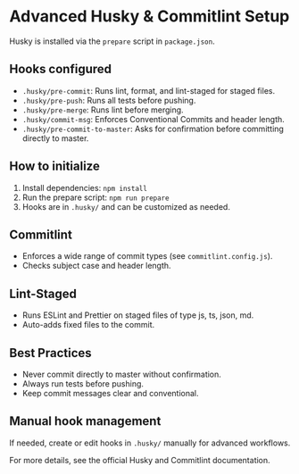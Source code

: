 # Advanced Husky & Commitlint Setup

Husky is installed via the `prepare` script in `package.json`.

## Hooks configured

- `.husky/pre-commit`: Runs lint, format, and lint-staged for staged files.
- `.husky/pre-push`: Runs all tests before pushing.
- `.husky/pre-merge`: Runs lint before merging.
- `.husky/commit-msg`: Enforces Conventional Commits and header length.
- `.husky/pre-commit-to-master`: Asks for confirmation before committing directly to master.

## How to initialize

1. Install dependencies: `npm install`
2. Run the prepare script: `npm run prepare`
3. Hooks are in `.husky/` and can be customized as needed.

## Commitlint

- Enforces a wide range of commit types (see `commitlint.config.js`).
- Checks subject case and header length.

## Lint-Staged

- Runs ESLint and Prettier on staged files of type js, ts, json, md.
- Auto-adds fixed files to the commit.

## Best Practices

- Never commit directly to master without confirmation.
- Always run tests before pushing.
- Keep commit messages clear and conventional.

## Manual hook management

If needed, create or edit hooks in `.husky/` manually for advanced workflows.

For more details, see the official Husky and Commitlint documentation.
